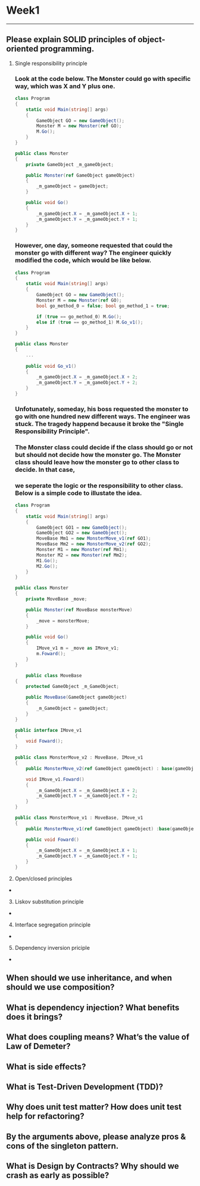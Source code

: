 # Week1
---
## Please explain SOLID principles of object-oriented programming.
1. Single responsibility principle
    ### Look at the code below. The Monster could go with specific way, which was X and Y plus one. 
    
    ```C#
    class Program
    {
        static void Main(string[] args)
        {
            GameObject GO = new GameObject();
            Monster M = new Monster(ref GO);
            M.Go();
        }
    }
    
    public class Monster
    {
        private GameObject _m_gameObject;
    
        public Monster(ref GameObject gameObject)
        {
            _m_gameObject = gameObject;
        }
    
        public void Go()
        {
            _m_gameObject.X = _m_gameObject.X + 1;
            _m_gameObject.Y = _m_gameObject.Y + 1;
        }
    }
    ```
    ### However, one day, someone requested that could the monster go with different way? The engineer quickly modified the code, which would be like below.
    
    ```C#
    class Program
    {
        static void Main(string[] args)
        {
            GameObject GO = new GameObject();
            Monster M = new Monster(ref GO);
            bool go_method_0 = false; bool go_method_1 = true;

            if (true == go_method_0) M.Go();
            else if (true == go_method_1) M.Go_v1();
        }
    }    
    
    public class Monster
    {
        ...
        
        public void Go_v1()
        {
            _m_gameObject.X = _m_gameObject.X + 2;
            _m_gameObject.Y = _m_gameObject.Y + 2;
        }
    }    
    ```
    ### Unfotunately, someday, his boss requested the monster to go with one hundred new different ways. The engineer was stuck. The tragedy happend because it broke the "Single Responsibility Principle".
    ### The Monster class could decide if the class should go or not but should not decide how the monster go. The Monster class should leave how the monster go to other class to decide. In that case, 
    ### we seperate the logic or the responsibility to other class. Below is a simple code to illustate the idea.
    
    ```C#
    class Program
    {
        static void Main(string[] args)
        {
            GameObject GO1 = new GameObject();
            GameObject GO2 = new GameObject();
            MoveBase Mm1 = new MonsterMove_v1(ref GO1);
            MoveBase Mm2 = new MonsterMove_v2(ref GO2);
            Monster M1 = new Monster(ref Mm1);
            Monster M2 = new Monster(ref Mm2);
            M1.Go();
            M2.Go();
        }
    } 
    
    public class Monster
    {
        private MoveBase _move;
    
        public Monster(ref MoveBase monsterMove)
        {
            _move = monsterMove;
        }
    
        public void Go()
        {
            IMove_v1 m = _move as IMove_v1;
            m.Foward();
        }
    }
    
        public class MoveBase
    {
        protected GameObject _m_GameObject;
    
        public MoveBase(GameObject gameObject)
        {
            _m_GameObject = gameObject;
        }
    }
    
    public interface IMove_v1
    {
        void Foward();
    }
    
    public class MonsterMove_v2 : MoveBase, IMove_v1
    {
        public MonsterMove_v2(ref GameObject gameObject) : base(gameObject) {}
    
        void IMove_v1.Foward()
        {
            _m_GameObject.X = _m_GameObject.X + 2;
            _m_GameObject.Y = _m_GameObject.Y + 2;
        }
    }
    
    public class MonsterMove_v1 : MoveBase, IMove_v1
    {
        public MonsterMove_v1(ref GameObject gameObject) :base(gameObject) {}
    
        public void Foward()
        {
            _m_GameObject.X = _m_GameObject.X + 1;
            _m_GameObject.Y = _m_GameObject.Y + 1;
        }
    }
    ```
    
2. Open/closed principles
*
3. Liskov substitution principle
*
4. Interface segregation principle
* 
5. Dependency inversion priciple
*
## When should we use inheritance, and when should we use composition?
## What is dependency injection? What benefits does it brings?
## What does coupling means? What’s the value of Law of Demeter?
## What is side effects?
## What is Test-Driven Development (TDD)?
## Why does unit test matter? How does unit test help for refactoring?
## By the arguments above, please analyze pros & cons of the singleton pattern.
## What is Design by Contracts? Why should we crash as early as possible?
